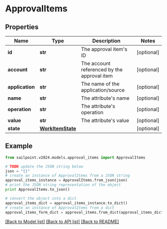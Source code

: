 # ApprovalItems


## Properties

Name | Type | Description | Notes
------------ | ------------- | ------------- | -------------
**id** | **str** | The approval item&#39;s ID | [optional] 
**account** | **str** | The account referenced by the approval item | [optional] 
**application** | **str** | The name of the application/source | [optional] 
**name** | **str** | The attribute&#39;s name | [optional] 
**operation** | **str** | The attribute&#39;s operation | [optional] 
**value** | **str** | The attribute&#39;s value | [optional] 
**state** | [**WorkItemState**](WorkItemState.md) |  | [optional] 

## Example

```python
from sailpoint.v2024.models.approval_items import ApprovalItems

# TODO update the JSON string below
json = "{}"
# create an instance of ApprovalItems from a JSON string
approval_items_instance = ApprovalItems.from_json(json)
# print the JSON string representation of the object
print ApprovalItems.to_json()

# convert the object into a dict
approval_items_dict = approval_items_instance.to_dict()
# create an instance of ApprovalItems from a dict
approval_items_form_dict = approval_items.from_dict(approval_items_dict)
```
[[Back to Model list]](../README.md#documentation-for-models) [[Back to API list]](../README.md#documentation-for-api-endpoints) [[Back to README]](../README.md)


